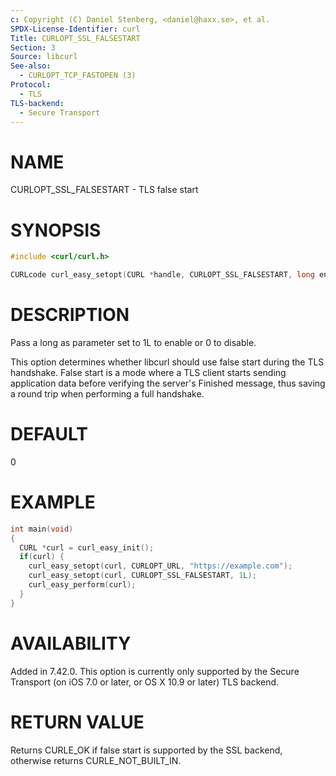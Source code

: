 ```yaml
---
c: Copyright (C) Daniel Stenberg, <daniel@haxx.se>, et al.
SPDX-License-Identifier: curl
Title: CURLOPT_SSL_FALSESTART
Section: 3
Source: libcurl
See-also:
  - CURLOPT_TCP_FASTOPEN (3)
Protocol:
  - TLS
TLS-backend:
  - Secure Transport
---
```


# NAME

CURLOPT_SSL_FALSESTART - TLS false start

# SYNOPSIS

~~~c
#include <curl/curl.h>

CURLcode curl_easy_setopt(CURL *handle, CURLOPT_SSL_FALSESTART, long enable);
~~~

# DESCRIPTION

Pass a long as parameter set to 1L to enable or 0 to disable.

This option determines whether libcurl should use false start during the TLS
handshake. False start is a mode where a TLS client starts sending application
data before verifying the server's Finished message, thus saving a round trip
when performing a full handshake.

# DEFAULT

0

# EXAMPLE

~~~c
int main(void)
{
  CURL *curl = curl_easy_init();
  if(curl) {
    curl_easy_setopt(curl, CURLOPT_URL, "https://example.com");
    curl_easy_setopt(curl, CURLOPT_SSL_FALSESTART, 1L);
    curl_easy_perform(curl);
  }
}
~~~

# AVAILABILITY

Added in 7.42.0. This option is currently only supported by the Secure
Transport (on iOS 7.0 or later, or OS X 10.9 or later) TLS backend.

# RETURN VALUE

Returns CURLE_OK if false start is supported by the SSL backend, otherwise
returns CURLE_NOT_BUILT_IN.
